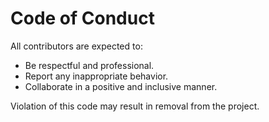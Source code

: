 # Code of Conduct

All contributors are expected to:
- Be respectful and professional.
- Report any inappropriate behavior.
- Collaborate in a positive and inclusive manner.

Violation of this code may result in removal from the project.
